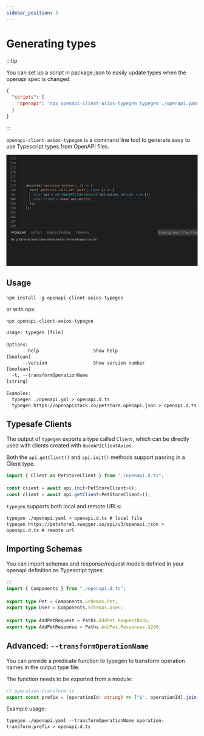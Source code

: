```yaml
---
sidebar_position: 3
---
```


# Generating types

:::tip

You can set up a script in package.json to easily update types when the openapi spec is changed.

```json
{
  "scripts": {
    "openapi": "npx openapi-client-axios-typegen typegen ./openapi.yaml > src/types/openapi.d.ts"
  }
}
```

:::

`openapi-client-axios-typegen` is a command line tool to generate easy to use Typescript types from
OpenAPI files.

![TypeScript IntelliSense](/img/intellisense.gif)

## Usage

```
npm install -g openapi-client-axios-typegen
```

or with npx:

```
npx openapi-client-axios-typegen
```

```
Usage: typegen [file]

Options:
      --help                    Show help                              [boolean]
      --version                 Show version number                    [boolean]
  -t, --transformOperationName                                          [string]

Examples:
  typegen ./openapi.yml > openapi.d.ts
  typegen https://openapistack.co/petstore.openapi.json > openapi.d.ts
```

## Typesafe Clients

The output of `typegen` exports a type called `Client`, which can be directly used with clients created with `OpenAPIClientAxios`.

Both the `api.getClient()` and `api.init()` methods support passing in a Client type.

```typescript
import { Client as PetStoreClient } from "./openapi.d.ts";

const client = await api.init<PetStoreClient>();
const client = await api.getClient<PetStoreClient>();
```

`typegen` supports both local and remote URLs:

```
typegen ./openapi.yaml > openapi.d.ts # local file
typegen https://petstore3.swagger.io/api/v3/openapi.json > openapi.d.ts # remote url
```

## Importing Schemas

You can import schemas and response/request models defined in your openapi definition as Typescript types:

```ts
//
import { Components } from "./openapi.d.ts";

export type Pet = Components.Schemas.Pet;
export type User = Components.Schemas.User;

export type AddPetRequest = Paths.AddPet.RequestBody;
export type AddPetResponse = Paths.AddPet.Responses.$200;
```

## Advanced: `--transformOperationName`

You can provide a predicate function to typegen to transform operation names in the output type file.

The function needs to be exported from a module:

```ts
// operation-transform.ts
export const prefix = (operationId: string) => ["$", operationId].join("");
```

Example usage:

```
typegen ./openapi.yaml --transformOperationName operation-transform.prefix > openapi.d.ts
```
